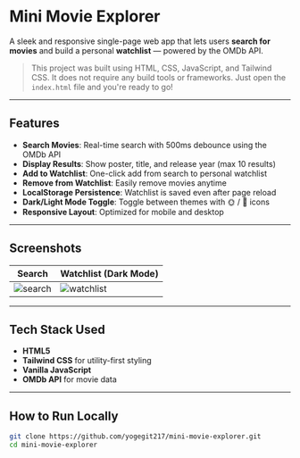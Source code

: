 #  Mini Movie Explorer

A sleek and responsive single-page web app that lets users **search for movies** and build a personal **watchlist** — powered by the OMDb API.

> This project was built using HTML, CSS, JavaScript, and Tailwind CSS. It does not require any build tools or frameworks. Just open the `index.html` file and you're ready to go!

---

## Features

- **Search Movies**: Real-time search with 500ms debounce using the OMDb API
- **Display Results**: Show poster, title, and release year (max 10 results)
- **Add to Watchlist**: One-click add from search to personal watchlist
- **Remove from Watchlist**: Easily remove movies anytime
- **LocalStorage Persistence**: Watchlist is saved even after page reload
- **Dark/Light Mode Toggle**: Toggle between themes with 🌞 / 🌙 icons
- **Responsive Layout**: Optimized for mobile and desktop

---

##  Screenshots

| Search | Watchlist (Dark Mode) |
|--------|------------------------|
| ![search](https://via.placeholder.com/350x180?text=Search+Screen) | ![watchlist](https://via.placeholder.com/350x180?text=Watchlist+Dark+Mode) |

---

##  Tech Stack Used

- **HTML5**
- **Tailwind CSS** for utility-first styling
- **Vanilla JavaScript**
- **OMDb API** for movie data

---

##  How to Run Locally

```bash
git clone https://github.com/yogegit217/mini-movie-explorer.git
cd mini-movie-explorer
